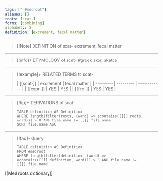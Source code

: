 ```yaml
---
tags: [" #medroot"]
aliases: []
roots: [scat-]
forms: [combining]
alphabet:: S
definition: [excrement, fecal matter]
---
```

>[!Note] DEFINITION of scat-
>excrement, fecal matter
_____
>[!info]+ ETYMOLOGY of scat-
>#greek skor, skatos
_____
>[!example]+ RELATED TERMS to scat-
>
>| [[scat-]] | excrement | fecal matter |
| --------- | --------- | ------------ |
| [[copr-]]  | YES       | YES          |
| [[fec-]] | YES       | YES             |
_____
>[!tip]+ DERIVATIONS of scat-
>```dataview
>TABLE definition AS Definition 
>WHERE length(filter(roots, (word) => econtains([[]].roots, word))) > 0 AND file.name != [[]].file.name
>SORT file.name ASC
>```
___
>[!faq]- Query
>```dataview
>TABLE definition AS Definition
>FROM #medroot
>WHERE length(filter(definition, (word) => econtains([[]].definition, word))) > 0 AND file.name != [[]].file.name
>```

[[Med roots dictionary]]